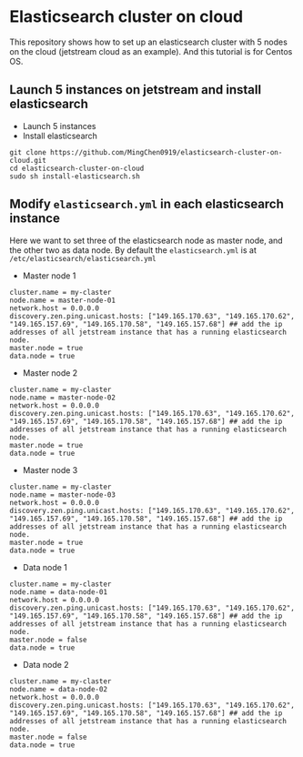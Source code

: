 # Elasticsearch cluster on cloud
This repository shows how to set up an elasticsearch cluster with 5 nodes on the cloud (jetstream cloud as an example). And this tutorial is for Centos OS.

## Launch 5 instances on jetstream and install elasticsearch

* Launch 5 instances
* Install elasticsearch

```
git clone https://github.com/MingChen0919/elasticsearch-cluster-on-cloud.git
cd elasticsearch-cluster-on-cloud
sudo sh install-elasticsearch.sh
```

## Modify `elasticsearch.yml` in each elasticsearch instance

Here we want to set three of the elasticsearch node as master node, and the other two as data node. By default the `elasticsearch.yml` is at `/etc/elasticsearch/elasticsearch.yml`

* Master node 1

```{xml}
cluster.name = my-claster
node.name = master-node-01
network.host = 0.0.0.0
discovery.zen.ping.unicast.hosts: ["149.165.170.63", "149.165.170.62", "149.165.157.69", "149.165.170.58", "149.165.157.68"] ## add the ip addresses of all jetstream instance that has a running elasticsearch node.
master.node = true
data.node = true
```

* Master node 2

```{xml}
cluster.name = my-claster
node.name = master-node-02
network.host = 0.0.0.0
discovery.zen.ping.unicast.hosts: ["149.165.170.63", "149.165.170.62", "149.165.157.69", "149.165.170.58", "149.165.157.68"] ## add the ip addresses of all jetstream instance that has a running elasticsearch node.
master.node = true
data.node = true
```


* Master node 3

```{xml}
cluster.name = my-claster
node.name = master-node-03
network.host = 0.0.0.0
discovery.zen.ping.unicast.hosts: ["149.165.170.63", "149.165.170.62", "149.165.157.69", "149.165.170.58", "149.165.157.68"] ## add the ip addresses of all jetstream instance that has a running elasticsearch node.
master.node = true
data.node = true
```



* Data node 1

```{xml}
cluster.name = my-claster
node.name = data-node-01
network.host = 0.0.0.0
discovery.zen.ping.unicast.hosts: ["149.165.170.63", "149.165.170.62", "149.165.157.69", "149.165.170.58", "149.165.157.68"] ## add the ip addresses of all jetstream instance that has a running elasticsearch node.
master.node = false
data.node = true
```


* Data node 2

```{xml}
cluster.name = my-claster
node.name = data-node-02
network.host = 0.0.0.0
discovery.zen.ping.unicast.hosts: ["149.165.170.63", "149.165.170.62", "149.165.157.69", "149.165.170.58", "149.165.157.68"] ## add the ip addresses of all jetstream instance that has a running elasticsearch node.
master.node = false
data.node = true
```

